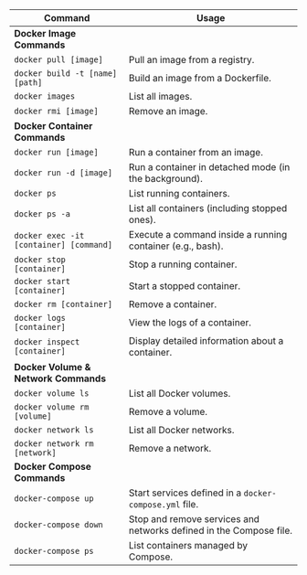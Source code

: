 | **Command**                       | **Usage**                                                  |
|----------------------------------|-----------------------------------------------------------|
| **Docker Image Commands**|||
| `docker pull [image]`           | Pull an image from a registry.                            |
| `docker build -t [name] [path]` | Build an image from a Dockerfile.                         |
| `docker images`                  | List all images.                                         |
| `docker rmi [image]`            | Remove an image.                                         |
| **Docker Container Commands**   |||
| `docker run [image]`            | Run a container from an image.                           |
| `docker run -d [image]`         | Run a container in detached mode (in the background).    |
| `docker ps`                      | List running containers.                                 |
| `docker ps -a`                   | List all containers (including stopped ones).            |
| `docker exec -it [container] [command]` | Execute a command inside a running container (e.g., bash). |
| `docker stop [container]`        | Stop a running container.                                 |
| `docker start [container]`       | Start a stopped container.                                |
| `docker rm [container]`          | Remove a container.                                      |
| `docker logs [container]`        | View the logs of a container.                            |
| `docker inspect [container]`     | Display detailed information about a container.          |
| **Docker Volume & Network Commands**|||
| `docker volume ls`               | List all Docker volumes.                               |
| `docker volume rm [volume]`      | Remove a volume.                                      |
| `docker network ls`              | List all Docker networks.                              |
| `docker network rm [network]`    | Remove a network.                                     |
| **Docker Compose Commands**|||
| `docker-compose up`              | Start services defined in a `docker-compose.yml` file. |
| `docker-compose down`            | Stop and remove services and networks defined in the Compose file. |
| `docker-compose ps`              | List containers managed by Compose.                    |
